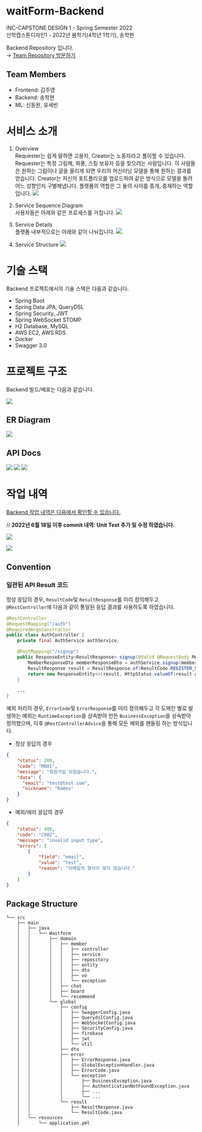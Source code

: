 # waitForm-Backend
INC-CAPSTONE DESIGN 1 - Spring Semester 2022  
산학캡스톤디자인1 - 2022년 봄학기(4학년 1학기), 송학현

Backend Repository 입니다.  
→ [Team Repository 방문하기](https://github.com/ALGO-LEARN/waitForm)

## Team Members
- Frontend: 김주영
- Backend: 송학현
- ML: 신동원, 유세빈

# 서비스 소개
1. Overview  
Requester는 쉽게 말하면 고용자, Creator는 노동자라고 풀이할 수 있습니다. Requester는 특정 그림체, 화풍, 스킬 보유자 등을 찾으려는 사람입니다. 이 사람들은 원하는 그림이나 글을 올리게 되면 우리의 머신러닝 모델을 통해 원하는 결과를 얻습니다. Creator는 자신의 포트폴리오를 업로드하여 같은 방식으로 모델을 돌려 어느 성향인지 구별해냅니다. 플랫폼의 역할은 그 둘의 사이를 중개, 중재하는 역할입니다.
![](https://velog.velcdn.com/images/songs4805/post/b17f004e-ab7f-487e-9dbc-536bbf4aa4f9/image.png)

2. Service Sequence Diagram  
사용자들은 아래와 같은 프로세스를 거칩니다.
![](https://velog.velcdn.com/images/songs4805/post/f94181a6-e7a2-4f12-8c78-f602a3418032/image.png)

3. Service Details  
플랫폼 내부적으로는 아래와 같이 나눠집니다.
![](https://velog.velcdn.com/images/songs4805/post/683a118b-9144-4b12-b68e-e6efb99f20dc/image.png)

4. Service Structure
![](https://velog.velcdn.com/images/songs4805/post/d6e2b836-ff45-4b16-8d68-e4344be1e971/image.png)


# 기술 스택
Backend 프로젝트에서의 기술 스택은 다음과 같습니다.
- Spring Boot
- Spring Data JPA, QueryDSL
- Spring Security, JWT
- Spring WebSocket STOMP
- H2 Database, MySQL
- AWS EC2, AWS RDS
- Docker
- Swagger 3.0

# 프로젝트 구조
Backend 빌드/배포는 다음과 같습니다.

![](https://velog.velcdn.com/images/songs4805/post/7f31dcf4-6cee-45bb-99b7-2d1f2aa849f6/image.png)

## ER Diagram
![](https://velog.velcdn.com/images/songs4805/post/503d4bef-f667-4775-8117-491f1697445f/image.png)


## API Docs
![](https://velog.velcdn.com/images/songs4805/post/c17b0b69-5da6-4b56-972f-28cc10893827/image.png)
![](https://velog.velcdn.com/images/songs4805/post/b35a3456-b5e0-452c-bc3b-6aec05ce3fac/image.png)
![](https://velog.velcdn.com/images/songs4805/post/6a0332ed-97fb-4ceb-9e95-d3da26dfbc61/image.png)

# 작업 내역
[Backend 작업 내역은 다음에서 확인할 수 있습니다.](https://github.com/ALGO-LEARN/waitForm/issues?q=Backend)

// **2022년 6월 18일 이후 commit 내역: Unit Test 추가 및 수정 하였습니다.**

![](https://velog.velcdn.com/images/songs4805/post/2b60d2de-dddf-421d-a8ff-ce2834700739/image.png)

![](https://velog.velcdn.com/images/songs4805/post/57cf0c41-28bf-4b91-9be8-7925eadaa8a0/image.png)

## Convention
### 일관된 API Result 코드
정상 응답의 경우, `ResultCode`및 `ResultResponse`를 미리 정의해두고 `@RestController`에 다음과 같이 통일된 응답 결과를 사용하도록 하였습니다.

```java
@RestController
@RequestMapping("/auth")
@RequiredArgsConstructor
public class AuthController {
    private final AuthService authService;

    @PostMapping("/signup")
    public ResponseEntity<ResultResponse> signup(@Valid @RequestBody MemberRegisterRequestDto memberRegisterRequestDto) throws Exception {
        MemberResponseDto memberResponseDto = authService.signup(memberRegisterRequestDto);
        ResultResponse result = ResultResponse.of(ResultCode.REGISTER_SUCCESS, memberResponseDto);
        return new ResponseEntity<>(result, HttpStatus.valueOf(result.getStatus()));
    }

    ...
}
```

예외 처리의 경우, `ErrorCode`및 `ErrorResponse`를 미리 정의해두고 각 도메인 별로 발생하는 예외는 `RuntimeException`을 상속받아 만든 `BusinessException`을 상속받아 정의했으며, 이후 `@RestControllerAdvice`을 통해 모든 예외를 핸들링 하는 방식입니다.

- 정상 응답의 경우
```json
{
    "status": 200,
    "code": "M001",
    "message": "회원가입 되었습니다.",
    "data": {
      "email": "test@test.com",
      "nickname": "Ramos"
    }
}
```

- 예외/에러 응답의 경우
```json
{
    "status": 400,
    "code": "C002",
    "message": "invalid input type",
    "errors": [
        {
            "field": "email",
            "value": "test",
            "reason": "이메일의 형식이 맞지 않습니다."
        }
    ]
}
```

## Package Structure
```
└── src
    ├── main
    │   ├── java
    │   │   └── Waitform
    │   │       ├── domain
    │   │       │   ├── member
    │   │       │   │   ├── controller
    │   │       │   │   ├── service
    │   │       │   │   ├── repository
    │   │       │   │   ├── entity
    │   │       │   │   ├── dto
    │   │       │   │   ├── vo
    │   │       │   │   └── exception
    │   │       │   ├── chat
    │   │       │   ├── board
    │   │       │   └── recommend
    │   │       └── global
    │   │           ├── config
    │   │           │   ├── SwaggerConfig.java
    │   │           │   ├── QuerydslConfig.java
    │   │           │   ├── WebSocketConfig.java
    │   │           │   ├── SecurityConfig.java
    │   │           │   ├── firebase
    │   │           │   ├── jwt
    │   │           │   └── util  
    │   │           ├── dto
    │   │           ├── error
    │   │           │   ├── ErrorResponse.java
    │   │           │   ├── GlobalExceptionHandler.java
    │   │           │   ├── ErrorCode.java
    │   │           │   └── exception
    │   │           │       ├── BusinessException.java
    │   │           │       ├── AuthenticationNotFoundException.java
    │   │           │       ├── ...
    │   │           │       └── ...    
    │   │           └── result
    │   │               ├── ResultResponse.java
    │   │               └── ResultCode.java
    │   └── resources
    │       └── application.yml
```
